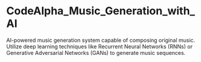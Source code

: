 # CodeAlpha_Music_Generation_with_AI
AI-powered music generation system capable of composing original music. Utilize deep learning techniques like Recurrent Neural Networks (RNNs) or Generative Adversarial Networks (GANs) to generate music sequences.
